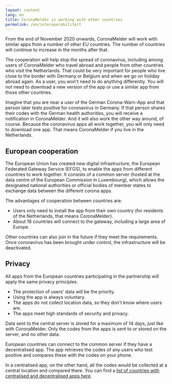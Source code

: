 ```yaml
---
layout: content
lang: en
title: CoronaMelder is working with other countries
permalink: /en/interoperabiliteit
---
```


From the end of November 2020 onwards, CoronaMelder will work with similar apps from a number of other EU countries. The number of countries will continue to increase in the months after that.

The cooperation will help stop the spread of coronavirus, including among users of CoronaMelder who travel abroad and people from other countries who visit the Netherlands. That could be very important for people who live close to the border with Germany or Belgium and when we go on holiday abroad again. As a user, you won't need to do anything differently. You will not need to download a new version of the app or use a similar app from those other countries. 

Imagine that you are near a user of the German Corona-Warn-App and that person later tests positive for coronavirus in Germany. If that person shares their codes with the German health authorities, you will receive a notification in CoronaMelder. And it will also work the other way around, of course. Because the coronavirus apps all work together, you will only need to download one app. That means CoronaMelder if you live in the Netherlands.

## European cooperation

The European Union has created new digital infrastructure, the European Federated Gateway Service (EFGS), to enable the apps from different countries to work together. It consists of a common server (hosted at the data centre of the European Commission in Luxembourg), which allows the designated national authorities or official bodies of member states to exchange data between the different corona apps.

The advantages of cooperation between countries are:
- Users only need to install the app from their own country (for residents of the Netherlands, that means CoronaMelder).
- About 18 countries will connect to the gateway, including a large area of Europe.

Other countries can also join in the future if they meet the requirements. Once coronavirus has been brought under control, the infrastructure will be deactivated. 

## Privacy

All apps from the European countries participating in the partnership will apply the same privacy principles. 
- The protection of users' data will be the priority.
- Using the app is always voluntary.
- The apps do not collect location data, so they don't know where users are.
- The apps meet high standards of security and privacy.

Data sent to the central server is stored for a maximum of 14 days, just like with CoronaMelder. Only the codes from the apps is sent to or stored on the server, and no other data. 

European countries can connect to the common server if they have a decentralised app. The app retrieves the codes of any users who test positive and compares these with the codes on your phone.

In a centralised app, on the other hand, all the codes would be collected at a central location and compared there. You can find a [list of countries with centralised and decentralised apps here](https://ec.europa.eu/info/live-work-travel-eu/health/coronavirus-response/travel-during-coronavirus-pandemic/how-tracing-and-warning-apps-can-help-during-pandemic_en). 
